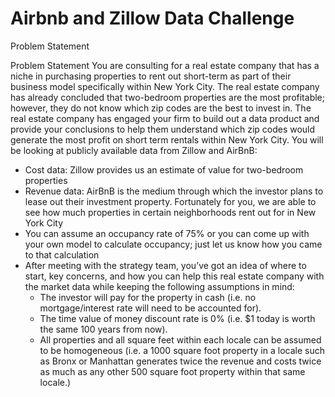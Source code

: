 # Airbnb and Zillow Data Challenge

Problem Statement

Problem Statement
You are consulting for a real estate company that has a niche in purchasing properties to rent out short-term as part of their business model specifically within New York City.  The real estate company has already concluded that two-bedroom properties are the most profitable; however, they do not know which zip codes are the best to invest in. The real estate company has engaged your firm to build out a data product and provide your conclusions to help them understand which zip codes would generate the most profit on short term rentals within New York City. You will be looking at publicly available data from Zillow and AirBnB:

* Cost data: Zillow provides us an estimate of value for two-bedroom properties
* Revenue data: AirBnB is the medium through which the investor plans to lease out their investment property. Fortunately for you, we are able to see how much properties in certain neighborhoods rent out for in New York City
* You can assume an occupancy rate of 75% or you can come up with your own model to calculate occupancy; just let us know how you came to that calculation   
* After meeting with the strategy team, you’ve got an idea of where to start, key concerns, and how you can help this real estate company with the market data while keeping the following assumptions in mind:
  * The investor will pay for the property in cash (i.e. no mortgage/interest rate will need to be accounted for).
  * The time value of money discount rate is 0% (i.e. $1 today is worth the same 100 years from now).
  * All properties and all square feet within each locale can be assumed to be homogeneous (i.e. a 1000 square foot property in a locale such as Bronx or Manhattan generates twice the revenue and costs twice as much as any other 500 square foot property within that same locale.)
